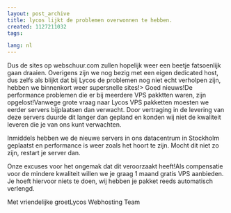 ```yaml
---
layout: post_archive
title: lycos lijkt de problemen overwonnen te hebben.
created: 1127211032
tags:

lang: nl
---
```

Dus de sites op webschuur.com zullen hopelijk weer een beetje fatsoenlijk gaan draaien. Overigens zijn we nog bezig met een eigen dedicated host, dus zelfs als blijkt dat bij Lycos de problemen nog niet echt verholpen zijn, hebben we binnenkort weer supersnelle sites!> Goed nieuws!De performance problemen die er bij meerdere VPS pakktten waren, zijn opgelost!Vanwege grote vraag naar Lycos VPS pakketten moesten we eerder servers bijplaatsen dan verwacht. Door vertraging in de levering van deze servers duurde dit langer dan gepland en konden wij niet de kwaliteit leveren die je van ons kunt verwachten.

Inmiddels hebben we de nieuwe servers in ons datacentrum in Stockholm geplaatst en performance is weer zoals het hoort te zijn. Mocht dit niet zo zijn, restart je server dan.

Onze excuses voor het ongemak dat dit veroorzaakt heeft!Als compensatie voor de mindere kwaliteit willen we je graag 1 maand gratis VPS aanbieden. Je hoeft hiervoor niets te doen, wij hebben je pakket reeds automatisch verlengd.

Met vriendelijke groetLycos Webhosting Team
